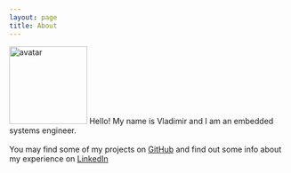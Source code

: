 ```yaml
---
layout: page
title: About
---
```


<p class="message">
<img src="https://avatars0.githubusercontent.com/u/5689770?s=460&v=4" alt="avatar" class="rounded" width=140em>
Hello! My name is Vladimir and I am an embedded systems engineer.
<br /><br />
You may find some of my projects on <a href="{{site.repo}}" alt="GitHub">GitHub</a> and
find out some info about my experience on <a href="https://www.linkedin.com/in/vladimirpetrigo/" alt="LinkedIn">LinkedIn</a>
</p>

